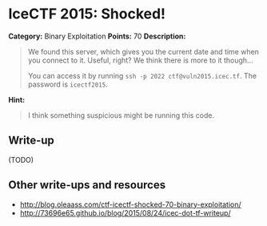 # IceCTF 2015: Shocked!

**Category:** Binary Exploitation
**Points:** 70
**Description:** 

> <p>We found this server, which gives you the current date and time when you connect to it. Useful, right? We think there is more to it though...</p> <p>You can access it by running <code>ssh -p 2022 ctf@vuln2015.icec.tf</code>. The password is <code>icectf2015</code>.</p>

**Hint:**

> I think something suspicious might be running this code.

## Write-up

(TODO)

## Other write-ups and resources

* <http://blog.oleaass.com/ctf-icectf-shocked-70-binary-exploitation/>
* <http://73696e65.github.io/blog/2015/08/24/icec-dot-tf-writeup/>

